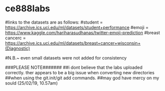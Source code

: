 # ce888labs

#links to the datasets are as follows:
#student = https://archive.ics.uci.edu/ml/datasets/student+performance
#emoji = https://www.kaggle.com/hariharasudhanas/twitter-emoji-prediction
#breast cancerc = https://archive.ics.uci.edu/ml/datasets/breast+cancer+wisconsin+(Diagnostic)

#N.B.~ even small datasets were not added for consistency






###PLEASE NOTE#######
##i dont believe that the labs uploaded correctly. ther appears to be a big issue when converting new directories
##when using the git.init/git add commands.
##may god have mercy on my sould (25/02/19, 10.57am)
